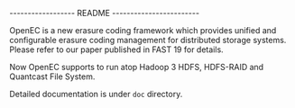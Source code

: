 ------------------ README ------------------------

OpenEC is a new erasure coding framework which provides 
unified and configurable erasure coding management for
distributed storage systems. Please refer to our paper
published in FAST 19 for details.

Now OpenEC supports to run atop Hadoop 3 HDFS, HDFS-RAID
and Quantcast File System. 

Detailed documentation is under `doc` directory.
